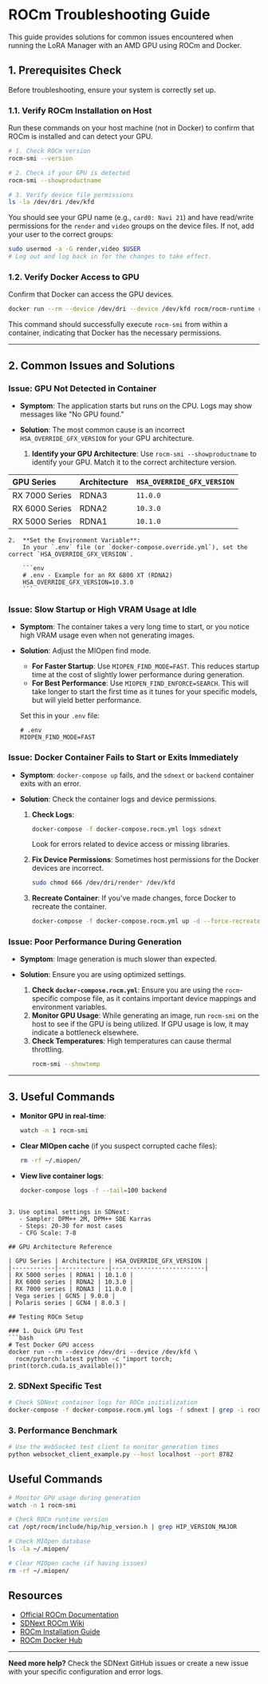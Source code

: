 # ROCm Troubleshooting Guide

This guide provides solutions for common issues encountered when running the LoRA Manager with an AMD GPU using ROCm and Docker.

## 1. Prerequisites Check

Before troubleshooting, ensure your system is correctly set up.

### 1.1. Verify ROCm Installation on Host

Run these commands on your host machine (not in Docker) to confirm that ROCm is installed and can detect your GPU.

```bash
# 1. Check ROCm version
rocm-smi --version

# 2. Check if your GPU is detected
rocm-smi --showproductname

# 3. Verify device file permissions
ls -la /dev/dri /dev/kfd
```

You should see your GPU name (e.g., `card0: Navi 21`) and have read/write permissions for the `render` and `video` groups on the device files. If not, add your user to the correct groups:

```bash
sudo usermod -a -G render,video $USER
# Log out and log back in for the changes to take effect.
```

### 1.2. Verify Docker Access to GPU

Confirm that Docker can access the GPU devices.

```bash
docker run --rm --device /dev/dri --device /dev/kfd rocm/rocm-runtime rocm-smi
```

This command should successfully execute `rocm-smi` from within a container, indicating that Docker has the necessary permissions.

---

## 2. Common Issues and Solutions

### Issue: GPU Not Detected in Container

-   **Symptom**: The application starts but runs on the CPU. Logs may show messages like "No GPU found."
-   **Solution**: The most common cause is an incorrect `HSA_OVERRIDE_GFX_VERSION` for your GPU architecture.

    1.  **Identify your GPU Architecture**:
        Use `rocm-smi --showproductname` to identify your GPU. Match it to the correct architecture version.

| GPU Series | Architecture | `HSA_OVERRIDE_GFX_VERSION` |
| :--- | :--- | :--- |
| RX 7000 Series | RDNA3 | `11.0.0` |
| RX 6000 Series | RDNA2 | `10.3.0` |
| RX 5000 Series | RDNA1 | `10.1.0` |

    2.  **Set the Environment Variable**:
        In your `.env` file (or `docker-compose.override.yml`), set the correct `HSA_OVERRIDE_GFX_VERSION`.

        ```env
        # .env - Example for an RX 6800 XT (RDNA2)
        HSA_OVERRIDE_GFX_VERSION=10.3.0
        ```

### Issue: Slow Startup or High VRAM Usage at Idle

-   **Symptom**: The container takes a very long time to start, or you notice high VRAM usage even when not generating images.
-   **Solution**: Adjust the MIOpen find mode.

    -   **For Faster Startup**: Use `MIOPEN_FIND_MODE=FAST`. This reduces startup time at the cost of slightly lower performance during generation.
    -   **For Best Performance**: Use `MIOPEN_FIND_ENFORCE=SEARCH`. This will take longer to start the first time as it tunes for your specific models, but will yield better performance.

    Set this in your `.env` file:
    ```env
    # .env
    MIOPEN_FIND_MODE=FAST
    ```

### Issue: Docker Container Fails to Start or Exits Immediately

-   **Symptom**: `docker-compose up` fails, and the `sdnext` or `backend` container exits with an error.
-   **Solution**: Check the container logs and device permissions.

    1.  **Check Logs**:
        ```bash
        docker-compose -f docker-compose.rocm.yml logs sdnext
        ```
        Look for errors related to device access or missing libraries.

    2.  **Fix Device Permissions**:
        Sometimes host permissions for the Docker devices are incorrect.
        ```bash
        sudo chmod 666 /dev/dri/render* /dev/kfd
        ```

    3.  **Recreate Container**:
        If you've made changes, force Docker to recreate the container.
        ```bash
        docker-compose -f docker-compose.rocm.yml up -d --force-recreate
        ```

### Issue: Poor Performance During Generation

-   **Symptom**: Image generation is much slower than expected.
-   **Solution**: Ensure you are using optimized settings.

    1.  **Check `docker-compose.rocm.yml`**: Ensure you are using the `rocm`-specific compose file, as it contains important device mappings and environment variables.
    2.  **Monitor GPU Usage**: While generating an image, run `rocm-smi` on the host to see if the GPU is being utilized. If GPU usage is low, it may indicate a bottleneck elsewhere.
    3.  **Check Temperatures**: High temperatures can cause thermal throttling.
        ```bash
        rocm-smi --showtemp
        ```

---

## 3. Useful Commands

-   **Monitor GPU in real-time**:
    ```bash
    watch -n 1 rocm-smi
    ```
-   **Clear MIOpen cache** (if you suspect corrupted cache files):
    ```bash
    rm -rf ~/.miopen/
    ```
-   **View live container logs**:
    ```bash
    docker-compose logs -f --tail=100 backend
    ```
```

3. Use optimal settings in SDNext:
   - Sampler: DPM++ 2M, DPM++ SDE Karras
   - Steps: 20-30 for most cases
   - CFG Scale: 7-8

## GPU Architecture Reference

| GPU Series | Architecture | HSA_OVERRIDE_GFX_VERSION |
|------------|--------------|--------------------------|
| RX 5000 series | RDNA1 | 10.1.0 |
| RX 6000 series | RDNA2 | 10.3.0 |
| RX 7000 series | RDNA3 | 11.0.0 |
| Vega series | GCN5 | 9.0.0 |
| Polaris series | GCN4 | 8.0.3 |

## Testing ROCm Setup

### 1. Quick GPU Test
```bash
# Test Docker GPU access
docker run --rm --device /dev/dri --device /dev/kfd \
  rocm/pytorch:latest python -c "import torch; print(torch.cuda.is_available())"
```

### 2. SDNext Specific Test
```bash
# Check SDNext container logs for ROCm initialization
docker-compose -f docker-compose.rocm.yml logs -f sdnext | grep -i rocm
```

### 3. Performance Benchmark
```bash
# Use the WebSocket test client to monitor generation times
python websocket_client_example.py --host localhost --port 8782
```

## Useful Commands

```bash
# Monitor GPU usage during generation
watch -n 1 rocm-smi

# Check ROCm runtime version
cat /opt/rocm/include/hip/hip_version.h | grep HIP_VERSION_MAJOR

# Check MIOpen database
ls -la ~/.miopen/

# Clear MIOpen cache (if having issues)
rm -rf ~/.miopen/
```

## Resources

- [Official ROCm Documentation](https://rocmdocs.amd.com/)
- [SDNext ROCm Wiki](https://github.com/vladmandic/sdnext/wiki/AMD-ROCm)
- [ROCm Installation Guide](https://github.com/vladmandic/sdnext/wiki/AMD-ROCm#rocm-on-linux)
- [ROCm Docker Hub](https://hub.docker.com/u/rocm)

---

**Need more help?** Check the SDNext GitHub issues or create a new issue with your specific configuration and error logs.
